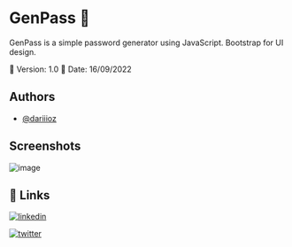 
# GenPass 🔑

GenPass is a simple password generator using JavaScript. Bootstrap for UI design. 

📌 Version: 1.0
📌 Date: 16/09/2022






## Authors

- [@dariiioz](https://github.com/dariiioz)


## Screenshots

![image](https://user-images.githubusercontent.com/26320684/190968058-cf9e88f0-3ce8-43dd-a370-d092c7ba643a.png)

## 🔗 Links
[![linkedin](https://img.shields.io/badge/linkedin-0A66C2?style=for-the-badge&logo=linkedin&logoColor=white)](https://fr.linkedin.com/in/aymeric-cappelle-65a4a113a)

[![twitter](https://img.shields.io/badge/twitter-1DA1F2?style=for-the-badge&logo=twitter&logoColor=white)](https://twitter.com/capaym_dev)
